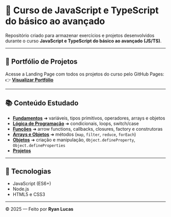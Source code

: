 # 📘 Curso de JavaScript e TypeScript do básico ao avançado

Repositório criado para armazenar exercícios e projetos desenvolvidos durante o curso **JavaScript e TypeScript do básico ao avançado (JS/TS)**.

---

## 🚀 Portfólio de Projetos
Acesse a Landing Page com todos os projetos do curso pelo GitHub Pages:  
👉 **[Visualizar Portfólio](https://ryanlcampos.github.io/Curso-JavaScript-e-TypeScript/)**

---

## 📚 Conteúdo Estudado
- [**Fundamentos**](./JS/MODULO_1_JS_BASICO_INICIANTES/) ➜ variáveis, tipos primitivos, operadores, arrays e objetos  
- [**Lógica de Programação**](./JS/MODULO_2_JS_LOGICA_PROGRAMACAO/) ➜ condicionais, loops, switch/case  
- [**Funções**](./JS/MODULO_3_JS_FUNCOES_AVANCADO/) ➜ arrow functions, callbacks, closures, factory e construtoras  
- [**Arrays e Objetos**](./JS/MODULO_4_JS_ARRAYS_AVANCADO/) ➜ métodos (`map`, `filter`, `reduce`, `forEach`)
- [**Objetos**](./JS/Modulo_5_JS_OBJETOS_PROTOTYPES_AVANCADO/) ➜ criação e manipulação, `Object.defineProperty`, `Object.defineProperties`    
- [**Projetos**](./projetos)

---

## 🚀 Tecnologias
- JavaScript (ES6+)  
- Node.js  
- HTML5 e CSS3
  
---

© 2025 — Feito por **Ryan Lucas**
